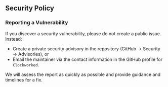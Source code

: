 ## Security Policy

### Reporting a Vulnerability

If you discover a security vulnerability, please do not create a public issue. Instead:

- Create a private security advisory in the repository (GitHub → Security → Advisories), or
- Email the maintainer via the contact information in the GitHub profile for `Clockworked`.

We will assess the report as quickly as possible and provide guidance and timelines for a fix.


